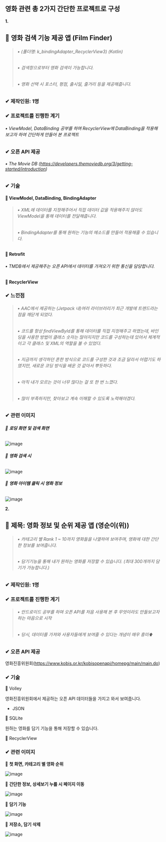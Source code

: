 
## **영화 관련 총 2가지 간단한 프로젝트로 구성**

**1.**

## 🎈 **영화 검색 기능 제공 앱 (Film Finder)**
> ######    • (폴더명: k_bindingAdapter_RecyclerView3) (Kotlin)
> ######    • 검색창으로부터 영화 검색이 가능합니다.
> ######    • 영화 선택 시 포스터, 평점, 출시일, 줄거리 등을 제공해줍니다.

### ✔ **제작인원: 1명**

### ✔ **프로젝트를 진행한 계기**
######    • ViewModel, DataBinding 공부를 하며 RecyclerView에 DataBinding을 적용해 보고자 하여 간단하게 만들어 본 프로젝트

### ✔ **오픈 API 제공**
######    • The Movie DB (https://developers.themoviedb.org/3/getting-started/introduction)

### ✔ **기술**

#### 📌 ViewModel, DataBinding, BindingAdapter
> ######    • XML에 데이터를 지정해주어서 직접 데이터 값을 적용해주지 않아도 ViewModel을 통해 데이터를 전달해줍니다. 
> ######    • BindingAdapter를 통해 원하는 기능의 메소드를 만들어 적용해줄 수 있습니다.

#### 📌 Retrofit
######    • TMDB에서 제공해주는 오픈 API에서 데이터를 가져오기 위한 통신을 담당합니다.

#### 📌 RecyclerView

### ✔ **느낀점**
> ######    • AAC에서 제공하는 (Jetpack 내)여러 라이브러리가 최근 개발에 트렌드라는 점을 깨닫게 되었다.
> ######    • 코드를 항상 findViewById를 통해 데이터를 직접 지정해주고 하였는데, 바인딩을 사용한 방법이 클래스 숫자는 많아지지만 코드를 구성하는데 있어서 체계적이고 각 클래스 및 XML의 역할을 볼 수 있었다.
> ######    • 지금까지 생각하던 흔한 방식으로 코드를 구성한 것과 조금 달라서 어렵기도 하였지만, 새로운 코딩 방식을 배운 것 같아서 뿌듯하다.
> ######    • 아직 내가 모르는 것이 너무 많다는 걸 또 한 번 느꼈다.
> ######    • 많이 부족하지만, 찾아보고 계속 이해할 수 있도록 노력해야겠다.
 

### ✔ **관련 이미지**

###### 🚩 **로딩 화면 및 검색 화면**

![image](https://user-images.githubusercontent.com/61875571/112421786-16e82480-8d73-11eb-90ac-26fd113c212d.png)


###### 🚩 **영화 검색 시**

![image](https://user-images.githubusercontent.com/61875571/112421865-4139e200-8d73-11eb-8b44-a91c287f3edd.png)


###### 🚩 **영화 아이템 클릭 시 영화 정보**

![image](https://user-images.githubusercontent.com/61875571/112421977-7b0ae880-8d73-11eb-9c1f-f744d8025a86.png)


**2.** 

## 🎈 **제목: 영화 정보 및 순위 제공 앱 (영순이(위))**
> ######    • 카테고리 별 Rank 1 ~ 10까지 영화들을 나열하여 보여주며, 영화에 대한 간단한 정보를 보여줍니다.
> ######    • 담기기능을 통해 내가 원하는 영화를 저장할 수 있습니다. (최대 300개까지 담기가 가능합니다.)


### ✔ **제작인원: 1명**


### ✔ **프로젝트를 진행한 계기**
> ######    • 안드로이드 공부를 하며 오픈 API를 처음 사용해 본 후 무엇이라도 만들보고자 하는 마음으로 시작
> ######    • 당시, 데이터를 가져와 사용자들에게 보여줄 수 있다는 개념이 매우 흥미⬆


### ✔ **오픈 API 제공**

영화진흥위원회(https://www.kobis.or.kr/kobisopenapi/homepg/main/main.do)

### ✔ **기술**

📌 Volley

영화진흥위원회에서 제공하는 오픈 API 데이터들을 가지고 와서 보여줍니다.
+ JSON

📌 SQLite

원하는 영화를 담기 기능을 통해 저장할 수 있습니다.

📌 RecyclerView

### ✔ **관련 이미지**

🚩 **첫 화면, 카테고리 별 영화 순위**

![image](https://user-images.githubusercontent.com/61875571/109920859-47055000-7cfe-11eb-8546-82ebdb378089.png)


🚩 **간단한 정보, 상세보기 누를 시 페이지 이동**

![image](https://user-images.githubusercontent.com/61875571/109920933-57b5c600-7cfe-11eb-9f02-e7880d558aad.png)


🚩 **담기 기능**

![image](https://user-images.githubusercontent.com/61875571/109921042-859b0a80-7cfe-11eb-9ded-7ae4802b090a.png)


🚩 **저장소, 담기 삭제**

![image](https://user-images.githubusercontent.com/61875571/109921126-b54a1280-7cfe-11eb-89d4-4359d18eebcf.png)

